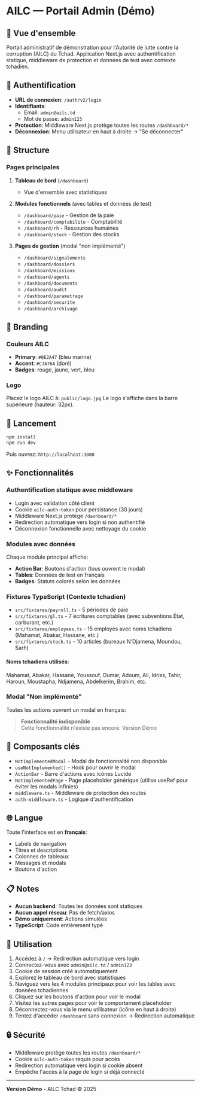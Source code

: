# AILC — Portail Admin (Démo)

## 🎯 Vue d'ensemble

Portail administratif de démonstration pour l'Autorité de lutte contre la corruption (AILC) du Tchad.
Application Next.js avec authentification statique, middleware de protection et données de test avec contexte tchadien.

## 🔐 Authentification

- **URL de connexion**: `/auth/v2/login`
- **Identifiants**:
  - Email: `admin@ailc.td`
  - Mot de passe: `admin123`
- **Protection**: Middleware Next.js protège toutes les routes `/dashboard/*`
- **Déconnexion**: Menu utilisateur en haut à droite → "Se déconnecter"

## 📁 Structure

### Pages principales

1. **Tableau de bord** (`/dashboard`)
   - Vue d'ensemble avec statistiques

2. **Modules fonctionnels** (avec tables et données de test)
   - `/dashboard/paie` - Gestion de la paie
   - `/dashboard/comptabilite` - Comptabilité
   - `/dashboard/rh` - Ressources humaines
   - `/dashboard/stock` - Gestion des stocks

3. **Pages de gestion** (modal "non implémenté")
   - `/dashboard/signalements`
   - `/dashboard/dossiers`
   - `/dashboard/missions`
   - `/dashboard/agents`
   - `/dashboard/documents`
   - `/dashboard/audit`
   - `/dashboard/parametrage`
   - `/dashboard/securite`
   - `/dashboard/archivage`

## 🎨 Branding

### Couleurs AILC
- **Primary**: `#0E2A47` (bleu marine)
- **Accent**: `#C7A76A` (doré)
- **Badges**: rouge, jaune, vert, bleu

### Logo
Placez le logo AILC à: `public/logo.jpg`
Le logo s'affiche dans la barre supérieure (hauteur: 32px).

## 🚀 Lancement

```bash
npm install
npm run dev
```

Puis ouvrez: `http://localhost:3000`

## ✨ Fonctionnalités

### Authentification statique avec middleware
- Login avec validation côté client
- Cookie `ailc-auth-token` pour persistance (30 jours)
- Middleware Next.js protège `/dashboard/*`
- Redirection automatique vers login si non authentifié
- Déconnexion fonctionnelle avec nettoyage du cookie

### Modules avec données
Chaque module principal affiche:
- **Action Bar**: Boutons d'action (tous ouvrent le modal)
- **Tables**: Données de test en français
- **Badges**: Statuts colorés selon les données

### Fixtures TypeScript (Contexte tchadien)
- `src/fixtures/payroll.ts` - 5 périodes de paie
- `src/fixtures/gl.ts` - 7 écritures comptables (avec subventions État, carburant, etc.)
- `src/fixtures/employees.ts` - 15 employés avec noms tchadiens (Mahamat, Abakar, Hassane, etc.)
- `src/fixtures/stock.ts` - 10 articles (bureaux N'Djamena, Moundou, Sarh)

#### Noms tchadiens utilisés:
Mahamat, Abakar, Hassane, Youssouf, Oumar, Adoum, Ali, Idriss, Tahir, Haroun, Moustapha, Ndjamena, Abdelkerim, Brahim, etc.

### Modal "Non implémenté"
Toutes les actions ouvrent un modal en français:
> **Fonctionnalité indisponible**  
> Cette fonctionnalité n'existe pas encore. Version Démo

## 📂 Composants clés

- `NotImplementedModal` - Modal de fonctionnalité non disponible
- `useNotImplemented()` - Hook pour ouvrir le modal
- `ActionBar` - Barre d'actions avec icônes Lucide
- `NotImplementedPage` - Page placeholder générique (utilise useRef pour éviter les modals infinies)
- `middleware.ts` - Middleware de protection des routes
- `auth-middleware.ts` - Logique d'authentification

## 🌐 Langue

Toute l'interface est en **français**:
- Labels de navigation
- Titres et descriptions
- Colonnes de tableaux
- Messages et modals
- Boutons d'action

## 📋 Notes

- **Aucun backend**: Toutes les données sont statiques
- **Aucun appel réseau**: Pas de fetch/axios
- **Démo uniquement**: Actions simulées
- **TypeScript**: Code entièrement typé

## 🎯 Utilisation

1. Accédez à `/` → Redirection automatique vers login
2. Connectez-vous avec `admin@ailc.td` / `admin123`
3. Cookie de session créé automatiquement
4. Explorez le tableau de bord avec statistiques
5. Naviguez vers les 4 modules principaux pour voir les tables avec données tchadiennes
6. Cliquez sur les boutons d'action pour voir le modal
7. Visitez les autres pages pour voir le comportement placeholder
8. Déconnectez-vous via le menu utilisateur (icône en haut à droite)
9. Tentez d'accéder `/dashboard` sans connexion → Redirection automatique

## 🔒 Sécurité

- Middleware protège toutes les routes `/dashboard/*`
- Cookie `ailc-auth-token` requis pour accès
- Redirection automatique vers login si cookie absent
- Empêche l'accès à la page de login si déjà connecté

---

**Version Démo** - AILC Tchad © 2025

